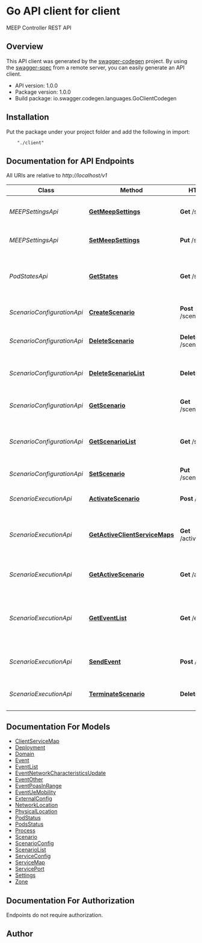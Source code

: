 # Go API client for client

MEEP Controller REST API

## Overview
This API client was generated by the [swagger-codegen](https://github.com/swagger-api/swagger-codegen) project.  By using the [swagger-spec](https://github.com/swagger-api/swagger-spec) from a remote server, you can easily generate an API client.

- API version: 1.0.0
- Package version: 1.0.0
- Build package: io.swagger.codegen.languages.GoClientCodegen

## Installation
Put the package under your project folder and add the following in import:
```
    "./client"
```

## Documentation for API Endpoints

All URIs are relative to *http://localhost/v1*

Class | Method | HTTP request | Description
------------ | ------------- | ------------- | -------------
*MEEPSettingsApi* | [**GetMeepSettings**](docs/MEEPSettingsApi.md#getmeepsettings) | **Get** /settings | Retrieve MEEP Controller settings
*MEEPSettingsApi* | [**SetMeepSettings**](docs/MEEPSettingsApi.md#setmeepsettings) | **Put** /settings | Set MEEP Controller settings
*PodStatesApi* | [**GetStates**](docs/PodStatesApi.md#getstates) | **Get** /states | This operation returns status information for pods
*ScenarioConfigurationApi* | [**CreateScenario**](docs/ScenarioConfigurationApi.md#createscenario) | **Post** /scenarios/{name} | Add new scenario to MEEP store
*ScenarioConfigurationApi* | [**DeleteScenario**](docs/ScenarioConfigurationApi.md#deletescenario) | **Delete** /scenarios/{name} | Delete scenario from MEEP store
*ScenarioConfigurationApi* | [**DeleteScenarioList**](docs/ScenarioConfigurationApi.md#deletescenariolist) | **Delete** /scenarios | Delete all scenarios in MEEP store
*ScenarioConfigurationApi* | [**GetScenario**](docs/ScenarioConfigurationApi.md#getscenario) | **Get** /scenarios/{name} | Retrieve scenario from MEEP store
*ScenarioConfigurationApi* | [**GetScenarioList**](docs/ScenarioConfigurationApi.md#getscenariolist) | **Get** /scenarios | Retrieve list of scenarios in MEEP store
*ScenarioConfigurationApi* | [**SetScenario**](docs/ScenarioConfigurationApi.md#setscenario) | **Put** /scenarios/{name} | Update scenario in MEEP store
*ScenarioExecutionApi* | [**ActivateScenario**](docs/ScenarioExecutionApi.md#activatescenario) | **Post** /active/{name} | Activate (deploy) scenario
*ScenarioExecutionApi* | [**GetActiveClientServiceMaps**](docs/ScenarioExecutionApi.md#getactiveclientservicemaps) | **Get** /active/serviceMaps | Retrieve list of active external client service mappings
*ScenarioExecutionApi* | [**GetActiveScenario**](docs/ScenarioExecutionApi.md#getactivescenario) | **Get** /active | Retrieve active (deployed) scenario
*ScenarioExecutionApi* | [**GetEventList**](docs/ScenarioExecutionApi.md#geteventlist) | **Get** /events | Retrieve list of supported event types for active (deployed) scenario
*ScenarioExecutionApi* | [**SendEvent**](docs/ScenarioExecutionApi.md#sendevent) | **Post** /events/{type} | Send event to active (deployed) scenario
*ScenarioExecutionApi* | [**TerminateScenario**](docs/ScenarioExecutionApi.md#terminatescenario) | **Delete** /active | Terminate active (deployed) scenario


## Documentation For Models

 - [ClientServiceMap](docs/ClientServiceMap.md)
 - [Deployment](docs/Deployment.md)
 - [Domain](docs/Domain.md)
 - [Event](docs/Event.md)
 - [EventList](docs/EventList.md)
 - [EventNetworkCharacteristicsUpdate](docs/EventNetworkCharacteristicsUpdate.md)
 - [EventOther](docs/EventOther.md)
 - [EventPoasInRange](docs/EventPoasInRange.md)
 - [EventUeMobility](docs/EventUeMobility.md)
 - [ExternalConfig](docs/ExternalConfig.md)
 - [NetworkLocation](docs/NetworkLocation.md)
 - [PhysicalLocation](docs/PhysicalLocation.md)
 - [PodStatus](docs/PodStatus.md)
 - [PodsStatus](docs/PodsStatus.md)
 - [Process](docs/Process.md)
 - [Scenario](docs/Scenario.md)
 - [ScenarioConfig](docs/ScenarioConfig.md)
 - [ScenarioList](docs/ScenarioList.md)
 - [ServiceConfig](docs/ServiceConfig.md)
 - [ServiceMap](docs/ServiceMap.md)
 - [ServicePort](docs/ServicePort.md)
 - [Settings](docs/Settings.md)
 - [Zone](docs/Zone.md)


## Documentation For Authorization
 Endpoints do not require authorization.


## Author



